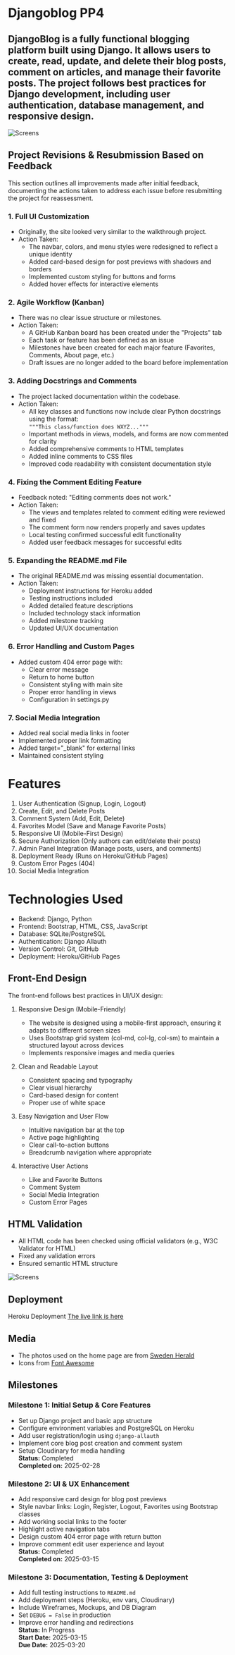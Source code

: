 # Djangoblog PP4

## DjangoBlog is a fully functional blogging platform built using Django. It allows users to create, read, update, and delete their blog posts, comment on articles, and manage their favorite posts. The project follows best practices for Django development, including user authentication, database management, and responsive design.

![Screens](/static/images/devices.jpg)

## Project Revisions & Resubmission Based on Feedback

This section outlines all improvements made after initial feedback, documenting the actions taken to address each issue before resubmitting the project for reassessment.

### 1. Full UI Customization

- Originally, the site looked very similar to the walkthrough project.
- Action Taken:
  - The navbar, colors, and menu styles were redesigned to reflect a unique identity
  - Added card-based design for post previews with shadows and borders
  - Implemented custom styling for buttons and forms
  - Added hover effects for interactive elements

### 2. Agile Workflow (Kanban)

- There was no clear issue structure or milestones.
- Action Taken:
  - A GitHub Kanban board has been created under the "Projects" tab
  - Each task or feature has been defined as an issue
  - Milestones have been created for each major feature (Favorites, Comments, About page, etc.)
  - Draft issues are no longer added to the board before implementation

### 3. Adding Docstrings and Comments

- The project lacked documentation within the codebase.
- Action Taken:
  - All key classes and functions now include clear Python docstrings using the format:  
    `"""This class/function does WXYZ..."""`
  - Important methods in views, models, and forms are now commented for clarity
  - Added comprehensive comments to HTML templates
  - Added inline comments to CSS files
  - Improved code readability with consistent documentation style

### 4. Fixing the Comment Editing Feature

- Feedback noted: "Editing comments does not work."
- Action Taken:
  - The views and templates related to comment editing were reviewed and fixed
  - The comment form now renders properly and saves updates
  - Local testing confirmed successful edit functionality
  - Added user feedback messages for successful edits

### 5. Expanding the README.md File

- The original README.md was missing essential documentation.
- Action Taken:
  - Deployment instructions for Heroku added
  - Testing instructions included
  - Added detailed feature descriptions
  - Included technology stack information
  - Added milestone tracking
  - Updated UI/UX documentation

### 6. Error Handling and Custom Pages

- Added custom 404 error page with:
  - Clear error message
  - Return to home button
  - Consistent styling with main site
  - Proper error handling in views
  - Configuration in settings.py

### 7. Social Media Integration

- Added real social media links in footer
- Implemented proper link formatting
- Added target="\_blank" for external links
- Maintained consistent styling

# Features

1. User Authentication (Signup, Login, Logout)
2. Create, Edit, and Delete Posts
3. Comment System (Add, Edit, Delete)
4. Favorites Model (Save and Manage Favorite Posts)
5. Responsive UI (Mobile-First Design)
6. Secure Authorization (Only authors can edit/delete their posts)
7. Admin Panel Integration (Manage posts, users, and comments)
8. Deployment Ready (Runs on Heroku/GitHub Pages)
9. Custom Error Pages (404)
10. Social Media Integration

# Technologies Used

- Backend: Django, Python
- Frontend: Bootstrap, HTML, CSS, JavaScript
- Database: SQLite/PostgreSQL
- Authentication: Django Allauth
- Version Control: Git, GitHub
- Deployment: Heroku/GitHub Pages

## Front-End Design

The front-end follows best practices in UI/UX design:

1. Responsive Design (Mobile-Friendly)

   - The website is designed using a mobile-first approach, ensuring it adapts to different screen sizes
   - Uses Bootstrap grid system (col-md, col-lg, col-sm) to maintain a structured layout across devices
   - Implements responsive images and media queries

2. Clean and Readable Layout

   - Consistent spacing and typography
   - Clear visual hierarchy
   - Card-based design for content
   - Proper use of white space

3. Easy Navigation and User Flow

   - Intuitive navigation bar at the top
   - Active page highlighting
   - Clear call-to-action buttons
   - Breadcrumb navigation where appropriate

4. Interactive User Actions
   - Like and Favorite Buttons
   - Comment System
   - Social Media Integration
   - Custom Error Pages

## HTML Validation

- All HTML code has been checked using official validators (e.g., W3C Validator for HTML)
- Fixed any validation errors
- Ensured semantic HTML structure

![Screens](/static/images/htmlvalidation.png)

## Deployment

Heroku Deployment [The live link is here](https://djangoblog17-173e7e5e5186.herokuapp.com/)

## Media

- The photos used on the home page are from [Sweden Herald](https://swedenherald.com/)
- Icons from [Font Awesome](https://fontawesome.com/)

## Milestones

### Milestone 1: Initial Setup & Core Features

- Set up Django project and basic app structure
- Configure environment variables and PostgreSQL on Heroku
- Add user registration/login using `django-allauth`
- Implement core blog post creation and comment system
- Setup Cloudinary for media handling  
  **Status:** Completed  
  **Completed on:** 2025-02-28

### Milestone 2: UI & UX Enhancement

- Add responsive card design for blog post previews
- Style navbar links: Login, Register, Logout, Favorites using Bootstrap classes
- Add working social links to the footer
- Highlight active navigation tabs
- Design custom 404 error page with return button
- Improve comment edit user experience and layout  
  **Status:** Completed  
  **Completed on:** 2025-03-15

### Milestone 3: Documentation, Testing & Deployment

- Add full testing instructions to `README.md`
- Add deployment steps (Heroku, env vars, Cloudinary)
- Include Wireframes, Mockups, and DB Diagram
- Set `DEBUG = False` in production
- Improve error handling and redirections  
  **Status:** In Progress  
  **Start Date:** 2025-03-15  
  **Due Date:** 2025-03-20
